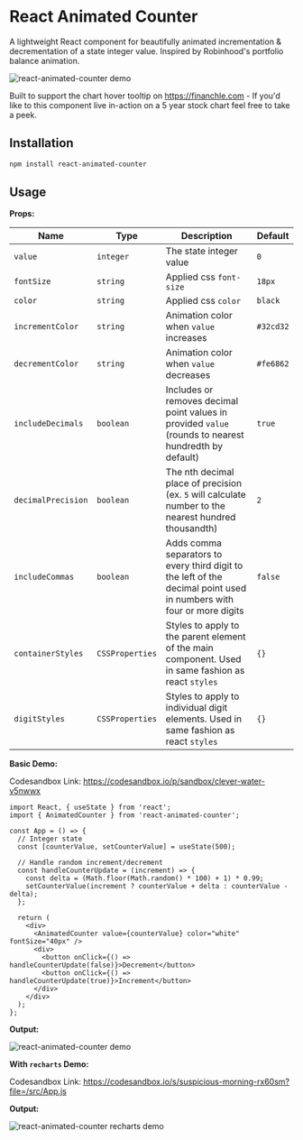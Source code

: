 # React Animated Counter

A lightweight React component for beautifully animated incrementation & decrementation of a state integer value. Inspired by Robinhood's portfolio balance animation. 

![react-animated-counter demo](https://media.giphy.com/media/v1.Y2lkPTc5MGI3NjExb2N4ZG5mcXE1ZWdsZzQ4bnlxdXlvcGcwamQzcWhmNGNvaGNoem14aiZlcD12MV9pbnRlcm5hbF9naWZfYnlfaWQmY3Q9Zw/6qomEsKHcyf6R1YmBs/source.gif)

Built to support the chart hover tooltip on https://financhle.com - If you'd like to this component live in-action on a 5 year stock chart feel free to take a peek.

## Installation

```bash
npm install react-animated-counter
```

## Usage

**Props:**

|     Name         |     Type        |             Description                                                                                                     |     Default    |
|------------------|-----------------|-----------------------------------------------------------------------------------------------------------------------------|----------------|
|   `value`        | `integer`       | The state integer value                                                                                                     | `0`            |
|   `fontSize`     | `string`        | Applied css `font-size`                                                                                                     | `18px`         |
|   `color`        | `string`        | Applied css `color`                                                                                                         | `black`        |
| `incrementColor` | `string`        | Animation color when `value` increases                                                                                      | `#32cd32`      |
| `decrementColor` | `string`        | Animation color when `value` decreases                                                                                      | `#fe6862`      |
|`includeDecimals` | `boolean`       | Includes or removes decimal point values in provided `value` (rounds to nearest hundredth by default)                       | `true`         |
|`decimalPrecision`| `boolean`       | The nth decimal place of precision (ex. `5` will calculate number to the nearest hundred thousandth)                        | `2`            |
|`includeCommas`   | `boolean`       | Adds comma separators to every third digit to the left of the decimal point used in numbers with four or more digits        | `false`        |
|`containerStyles` | `CSSProperties` | Styles to apply to the parent element of the main component. Used in same fashion as react `styles`                         | `{}`           |
|`digitStyles`     | `CSSProperties` | Styles to apply to individual digit elements. Used in same fashion as react `styles`                                        | `{}`           |

**Basic Demo:**

Codesandbox Link: https://codesandbox.io/p/sandbox/clever-water-v5nwwx

```tsx
import React, { useState } from 'react';
import { AnimatedCounter } from 'react-animated-counter';

const App = () => {
  // Integer state
  const [counterValue, setCounterValue] = useState(500);

  // Handle random increment/decrement
  const handleCounterUpdate = (increment) => {
    const delta = (Math.floor(Math.random() * 100) + 1) * 0.99;
    setCounterValue(increment ? counterValue + delta : counterValue - delta);
  };

  return (
    <div>
      <AnimatedCounter value={counterValue} color="white" fontSize="40px" />
      <div>
        <button onClick={() => handleCounterUpdate(false)}>Decrement</button>
        <button onClick={() => handleCounterUpdate(true)}>Increment</button>
      </div>
    </div>
  );
};
```

**Output:**

![react-animated-counter demo](https://media.giphy.com/media/v1.Y2lkPTc5MGI3NjExMzhwbnF0NDU1ZmhsMHRnZnFwdzVycXU5b2MzYnpxZ3ZtZzFhNG0xNyZlcD12MV9pbnRlcm5hbF9naWZfYnlfaWQmY3Q9Zw/N3Xsj09Gp9GbrKF86E/giphy.gif)

**With `recharts` Demo:**

Codesandbox Link: https://codesandbox.io/s/suspicious-morning-rx60sm?file=/src/App.js

**Output:**

![react-animated-counter recharts demo](https://media.giphy.com/media/v1.Y2lkPTc5MGI3NjExMXFoaHkzOG5oMG05aTF6dHo0NHRmOGxmdjQ0Zm1xdGdvNWprNDcyOSZlcD12MV9pbnRlcm5hbF9naWZfYnlfaWQmY3Q9Zw/IJP2ng53lyeF5QXi5T/giphy.gif)
